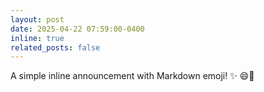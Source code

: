```yaml
---
layout: post
date: 2025-04-22 07:59:00-0400
inline: true
related_posts: false
---
```


A simple inline announcement with Markdown emoji! :sparkles: :smile:🗿
